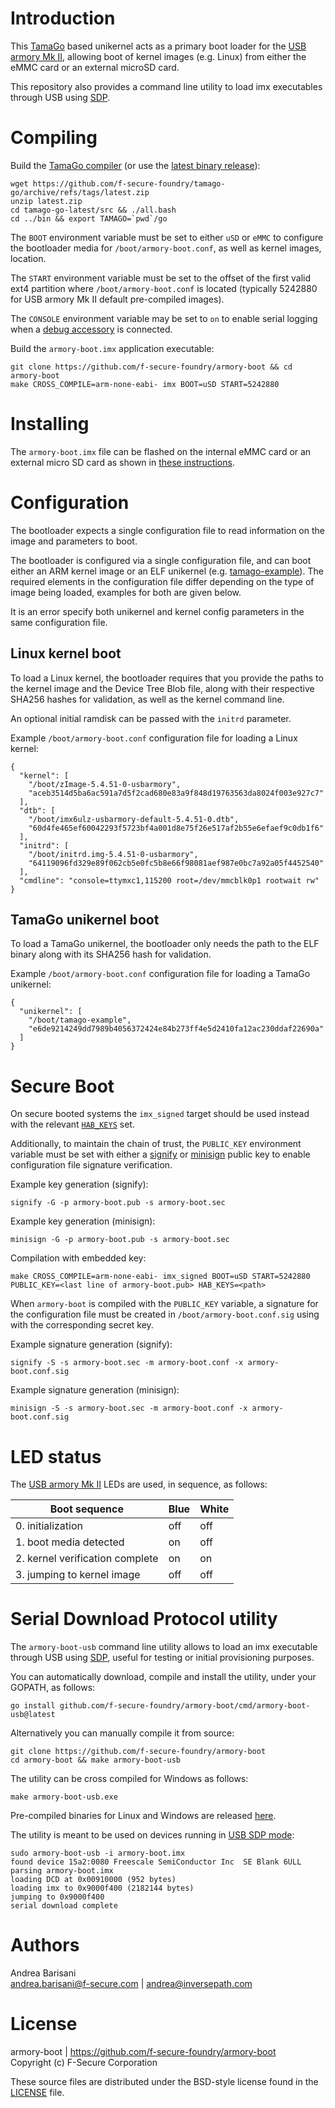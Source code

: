 Introduction
============

This [TamaGo](https://github.com/f-secure-foundry/tamago) based unikernel
acts as a primary boot loader for the [USB armory Mk II](https://github.com/f-secure-foundry/usbarmory/wiki),
allowing boot of kernel images (e.g. Linux) from either the eMMC card or an
external microSD card.

This repository also provides a command line utility to load imx executables
through USB using [SDP](https://github.com/f-secure-foundry/usbarmory/wiki/Boot-Modes-(Mk-II)#serial-download-protocol-sdp).

Compiling
=========

Build the [TamaGo compiler](https://github.com/f-secure-foundry/tamago-go)
(or use the [latest binary release](https://github.com/f-secure-foundry/tamago-go/releases/latest)):

```
wget https://github.com/f-secure-foundry/tamago-go/archive/refs/tags/latest.zip
unzip latest.zip
cd tamago-go-latest/src && ./all.bash
cd ../bin && export TAMAGO=`pwd`/go
```

The `BOOT` environment variable must be set to either `uSD` or `eMMC` to
configure the bootloader media for `/boot/armory-boot.conf`, as well as kernel
images, location.

The `START` environment variable must be set to the offset of the first valid
ext4 partition where `/boot/armory-boot.conf` is located (typically 5242880 for
USB armory Mk II default pre-compiled images).

The `CONSOLE` environment variable may be set to `on` to enable serial
logging when a [debug accessory](https://github.com/f-secure-foundry/usbarmory/tree/master/hardware/mark-two-debug-accessory)
is connected.

Build the `armory-boot.imx` application executable:

```
git clone https://github.com/f-secure-foundry/armory-boot && cd armory-boot
make CROSS_COMPILE=arm-none-eabi- imx BOOT=uSD START=5242880
```

Installing
==========

The `armory-boot.imx` file can be flashed on the internal eMMC card or an
external micro SD card as shown in [these instructions](https://github.com/f-secure-foundry/usbarmory/wiki/Boot-Modes-(Mk-II)#flashing-imx-native-images).

Configuration
=============

The bootloader expects a single configuration file to read information on the
image and parameters to boot.

The bootloader is configured via a single configuration file, and can boot either
 an ARM kernel image or an ELF unikernel (e.g.
[tamago-example](https://github.com/f-secure-foundry/tamago-example)).
The required elements in the configuration file differ depending on the type of
image being loaded, examples for both are given below.

It is an error specify both unikernel and kernel config parameters in the same
configuration file.

Linux kernel boot
-----------------

To load a Linux kernel, the bootloader requires that you provide the paths to
the kernel image and the Device Tree Blob file, along with their respective
SHA256 hashes for validation, as well as the kernel command line.

An optional initial ramdisk can be passed with the `initrd` parameter.

Example `/boot/armory-boot.conf` configuration file for loading a Linux kernel:

```
{
  "kernel": [
    "/boot/zImage-5.4.51-0-usbarmory",
    "aceb3514d5ba6ac591a7d5f2cad680e83a9f848d19763563da8024f003e927c7"
  ],
  "dtb": [
    "/boot/imx6ulz-usbarmory-default-5.4.51-0.dtb",
    "60d4fe465ef60042293f5723bf4a001d8e75f26e517af2b55e6efaef9c0db1f6"
  ],
  "initrd": [
    "/boot/initrd.img-5.4.51-0-usbarmory",
    "64119096fd329e89f062cb5e0fc5b8e66f98081aef987e0bc7a92a05f4452540"
  ],
  "cmdline": "console=ttymxc1,115200 root=/dev/mmcblk0p1 rootwait rw"
}
```

TamaGo unikernel boot
---------------------

To load a TamaGo unikernel, the bootloader only needs the path to the ELF
binary along with its SHA256 hash for validation.

Example `/boot/armory-boot.conf` configuration file for loading a TamaGo
unikernel:

```
{
  "unikernel": [
    "/boot/tamago-example",
    "e6de9214249dd7989b4056372424e84b273ff4e5d2410fa12ac230ddaf22690a"
  ]
}
```

Secure Boot
===========

On secure booted systems the `imx_signed` target should be used instead with the relevant
[`HAB_KEYS`](https://github.com/f-secure-foundry/usbarmory/wiki/Secure-boot-(Mk-II)) set.

Additionally, to maintain the chain of trust, the `PUBLIC_KEY` environment
variable must be set with either a [signify](https://man.openbsd.org/signify)
or [minisign](https://jedisct1.github.io/minisign/) public key to enable
configuration file signature verification.

Example key generation (signify):

```
signify -G -p armory-boot.pub -s armory-boot.sec
```

Example key generation (minisign):

```
minisign -G -p armory-boot.pub -s armory-boot.sec
```

Compilation with embedded key:

```
make CROSS_COMPILE=arm-none-eabi- imx_signed BOOT=uSD START=5242880 PUBLIC_KEY=<last line of armory-boot.pub> HAB_KEYS=<path>
```

When `armory-boot` is compiled with the `PUBLIC_KEY` variable, a signature for
the configuration file must be created in `/boot/armory-boot.conf.sig` using
with the corresponding secret key.

Example signature generation (signify):

```
signify -S -s armory-boot.sec -m armory-boot.conf -x armory-boot.conf.sig
```

Example signature generation (minisign):

```
minisign -S -s armory-boot.sec -m armory-boot.conf -x armory-boot.conf.sig
```

LED status
==========

The [USB armory Mk II](https://github.com/f-secure-foundry/usbarmory/wiki) LEDs
are used, in sequence, as follows:

| Boot sequence                   | Blue | White |
|---------------------------------|------|-------|
| 0. initialization               | off  | off   |
| 1. boot media detected          | on   | off   |
| 2. kernel verification complete | on   | on    |
| 3. jumping to kernel image      | off  | off   |

Serial Download Protocol utility
================================

The `armory-boot-usb` command line utility allows to load an imx executable
through USB using [SDP](https://github.com/f-secure-foundry/usbarmory/wiki/Boot-Modes-(Mk-II)#serial-download-protocol-sdp),
useful for testing or initial provisioning purposes.

You can automatically download, compile and install the utility, under your
GOPATH, as follows:

```
go install github.com/f-secure-foundry/armory-boot/cmd/armory-boot-usb@latest
```

Alternatively you can manually compile it from source:

```
git clone https://github.com/f-secure-foundry/armory-boot
cd armory-boot && make armory-boot-usb
```

The utility can be cross compiled for Windows as follows:

```
make armory-boot-usb.exe
```

Pre-compiled binaries for Linux and Windows are released
[here](https://github.com/f-secure-foundry/armory-boot/releases).

The utility is meant to be used on devices running in
[USB SDP mode](https://github.com/f-secure-foundry/usbarmory/wiki/Boot-Modes-(Mk-II)):

```
sudo armory-boot-usb -i armory-boot.imx
found device 15a2:0080 Freescale SemiConductor Inc  SE Blank 6ULL
parsing armory-boot.imx
loading DCD at 0x00910000 (952 bytes)
loading imx to 0x9000f400 (2182144 bytes)
jumping to 0x9000f400
serial download complete
```

Authors
=======

Andrea Barisani  
andrea.barisani@f-secure.com | andrea@inversepath.com  

License
=======

armory-boot | https://github.com/f-secure-foundry/armory-boot  
Copyright (c) F-Secure Corporation

These source files are distributed under the BSD-style license found in the
[LICENSE](https://github.com/f-secure-foundry/armory-boot/blob/master/LICENSE) file.
